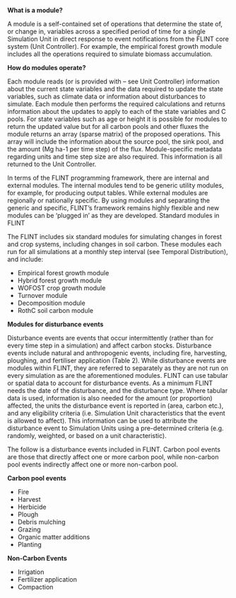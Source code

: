 **What is a module?**

A module is a self-contained set of operations that determine the state of, or change in, variables across a specified period of time for a single Simulation Unit in direct response to event notifications from the FLINT core system (Unit Controller). For example, the empirical forest growth module includes all the operations required to simulate biomass accumulation.

**How do modules operate?**

Each module reads (or is provided with – see Unit Controller) information about the current state variables and the data required to update the state variables, such as climate data or information about disturbances to simulate. Each module then performs the required calculations and returns information about the updates to apply to each of the state variables and C pools. For state variables such as age or height it is possible for modules to return the updated value but for all carbon pools and other fluxes the module returns an array (sparse matrix) of the proposed operations. This array will include the information about the source pool, the sink pool, and the amount (Mg ha-1 per time step) of the flux. Module-specific metadata regarding units and time step size are also required. This information is all returned to the Unit Controller.

In terms of the FLINT programming framework, there are internal and external modules. The internal modules tend to be generic utility modules, for example, for producing output tables. While external modules are regionally or nationally specific. By using modules and separating the generic and specific, FLINT’s framework remains highly flexible and new modules can be ‘plugged in’ as they are developed.
Standard modules in FLINT

The FLINT includes six standard modules for simulating changes in forest and crop systems, including changes in soil carbon. These modules each run for all simulations at a monthly step interval (see Temporal Distribution), and include:
* Empirical forest growth module
* Hybrid forest growth module
* WOFOST crop growth module
* Turnover module
* Decomposition module
* RothC soil carbon module

**Modules for disturbance events**

Disturbance events are events that occur intermittently (rather than for every time step in a simulation) and affect carbon stocks. Disturbance events include natural and anthropogenic events, including fire, harvesting, ploughing, and fertiliser application (Table 2).   While disturbance events are modules within FLINT, they are referred to separately as they are not run on every simulation as are the aforementioned modules.
FLINT can use tabular or spatial data to account for disturbance events. As a minimum FLINT needs the date of the disturbance, and the disturbance type. Where tabular data is used, information is also needed for the amount (or proportion) affected, the units the disturbance event is reported in (area, carbon etc.), and any eligibility criteria (i.e. Simulation Unit characteristics that the event is allowed to affect). This information can be used to attribute the disturbance event to Simulation Units using a pre-determined criteria (e.g. randomly, weighted, or based on a unit characteristic).

The follow is a disturbance events included in FLINT. Carbon pool events are those that directly affect one or more carbon pool, while non-carbon pool events indirectly affect one or more non-carbon pool.

**Carbon pool events**

* Fire
* Harvest
* Herbicide
* Plough
* Debris mulching
* Grazing
* Organic matter additions
* Planting

**Non-Carbon Events**
* Irrigation
* Fertilizer application
* Compaction
